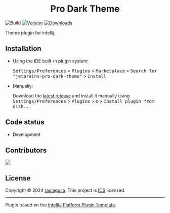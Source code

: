 <h1 style="text-align:center">Pro Dark Theme</h1>


![Build](https://github.com/raulaguila/jetbrains-pro-dark-theme/workflows/Build/badge.svg)
[![Version](https://img.shields.io/jetbrains/plugin/v/PLUGIN_ID.svg)](https://plugins.jetbrains.com/plugin/PLUGIN_ID)
[![Downloads](https://img.shields.io/jetbrains/plugin/d/PLUGIN_ID.svg)](https://plugins.jetbrains.com/plugin/PLUGIN_ID)

Theme plugin for intellij.

## Installation

- Using the IDE built-in plugin system:
  
  <kbd>Settings/Preferences</kbd> > <kbd>Plugins</kbd> > <kbd>Marketplace</kbd> > <kbd>Search for "jetbrains-pro-dark-theme"</kbd> >
  <kbd>Install</kbd>
  
- Manually:

  Download the [latest release](https://github.com/raulaguila/jetbrains-pro-dark-theme/releases/latest) and install it manually using
  <kbd>Settings/Preferences</kbd> > <kbd>Plugins</kbd> > <kbd>⚙️</kbd> > <kbd>Install plugin from disk...</kbd>

## Code status

- Development

## Contributors

<a href="https://github.com/raulaguila/jetbrains-pro-dark-theme" target="_blank">
  <img src="https://contrib.rocks/image?repo=raulaguila/jetbrains-pro-dark-theme">
</a>


## License

Copyright © 2024 [raulaguila](https://github.com/raulaguila).
This project is [ICS](../LICENSE) licensed.

---
Plugin based on the [IntelliJ Platform Plugin Template][template].

[template]: https://github.com/JetBrains/intellij-platform-plugin-template
[docs:plugin-description]: https://plugins.jetbrains.com/docs/intellij/plugin-user-experience.html#plugin-description-and-presentation
